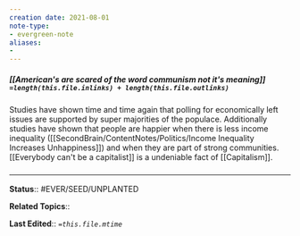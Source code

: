 ```yaml
---
creation date: 2021-08-01
note-type: 
- evergreen-note
aliases:
- 
---
```


##### [[American's are scared of the word communism not it's meaning]] `=length(this.file.inlinks) + length(this.file.outlinks)`
Studies have shown time and time again that polling for economically left issues are supported by super majorities of the populace. Additionally studies have shown that people are happier when there is less income inequality ([[SecondBrain/ContentNotes/Politics/Income Inequality Increases Unhappiness]]) and when they are part of strong communities. [[Everybody can't be a capitalist]] is a undeniable fact of [[Capitalism]]. 

### <hr class="footnote"/>

**Status**:: #EVER/SEED/UNPLANTED 

**Related Topics**:: 
	
**Last Edited**:: *`=this.file.mtime`*
